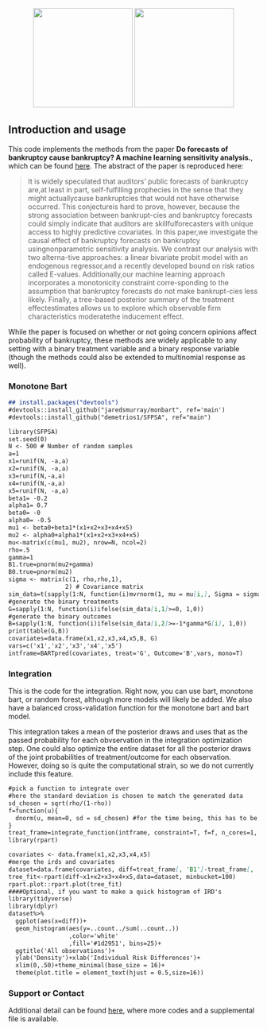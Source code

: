 
<div style="text-align: center">
<a href="https://arxiv.org/pdf/2106.04503.pdf">
<img src="{{site.baseurl}}/going_vs_bank_newvar.png" height="200" /></a>
  <a href="https://github.com/demetrios1/bankruptcy_sensitivity">
<img src="{{site.baseurl}}/going_vs_bank_newvar_hist.png" height="200" /></a>
</div>

<!--![going_vs_bank_reg-1.png]({{site.baseurl}}/going_vs_bank_reg-1.png )-->
## Introduction and usage

This code implements the methods from the paper **Do forecasts of bankruptcy cause bankruptcy? A machine learning sensitivity analysis.**, which can be found [here](https://arxiv.org/pdf/2106.04503.pdf).  The abstract of the paper is reproduced here:

> It is widely speculated that auditors’ public forecasts of bankruptcy are,at least in part, self-fulfilling prophecies in the sense that they might actuallycause bankruptcies that would not have otherwise occurred. This conjectureis hard to prove, however, because the strong association between bankrupt-cies and bankruptcy forecasts could simply indicate that auditors are skillfulforecasters with unique access to highly predictive covariates. In this paper,we investigate the causal effect of bankruptcy forecasts on bankruptcy usingnonparametric sensitivity analysis. We contrast our analysis with two alterna-tive approaches: a linear bivariate probit model with an endogenous regressor,and a recently developed bound on risk ratios called E-values. Additionally,our machine learning approach incorporates a monotonicity constraint corre-sponding to the assumption that bankruptcy forecasts do not make bankrupt-cies less likely. Finally, a tree-based posterior summary of the treatment effectestimates allows us to explore which observable firm characteristics moderatethe inducement effect.


While the paper is focused on whether or not going concern opinions affect probability of bankruptcy, these methods are widely applicable to any setting with a binary treatment variable and a binary response variable (though the methods could also be extended to multinomial response as well).  


### Monotone Bart
```markdown
## install.packages("devtools")
#devtools::install_github("jaredsmurray/monbart", ref='main')
#devtools::install_github("demetrios1/SFPSA", ref="main")

library(SFPSA)
set.seed(0)
N <- 500 # Number of random samples
a=1
x1=runif(N, -a,a)
x2=runif(N, -a,a)
x3=runif(N,-a,a)
x4=runif(N,-a,a)
x5=runif(N, -a,a)
beta1= -0.2
alpha1= 0.7
beta0= -0
alpha0= -0.5
mu1 <- beta0+beta1*(x1+x2+x3+x4+x5)
mu2 <- alpha0+alpha1*(x1+x2+x3+x4+x5)
mu<-matrix(c(mu1, mu2), nrow=N, ncol=2)
rho=.5
gamma=1
B1.true=pnorm(mu2+gamma)
B0.true=pnorm(mu2)
sigma <- matrix(c(1, rho,rho,1),
                2) # Covariance matrix
sim_data=t(sapply(1:N, function(i)mvrnorm(1, mu = mu[i,], Sigma = sigma )))
#generate the binary treatments
G=sapply(1:N, function(i)ifelse(sim_data[i,1]>=0, 1,0))
#generate the binary outcomes
B=sapply(1:N, function(i)ifelse(sim_data[i,2]>=-1*gamma*G[i], 1,0))
print(table(G,B))
covariates=data.frame(x1,x2,x3,x4,x5,B, G)
vars=c('x1','x2','x3','x4','x5')
intframe=BARTpred(covariates, treat='G', Outcome='B',vars, mono=T)
```

### Integration
This is the code for the integration.  Right now, you can use bart, monotone bart, or random forest, although more models will likely be added.  We also have a balanced cross-validation function for the monotone bart and bart model.  

This integration takes a mean of the posterior draws and uses that as the passed probability for each obvservation in the integration optimization step.  One could also optimize the entire dataset for all the posterior draws of the joint probabilities of treatment/outcome for each observation.  However, doing so is quite the computational strain, so we do not currently include this feature. 

```markdown
#pick a function to integrate over
#here the standard deviation is chosen to match the generated data
sd_chosen = sqrt(rho/(1-rho))
f=function(u){
  dnorm(u, mean=0, sd = sd_chosen) #for the time being, this has to be done as a number not a variable
}
treat_frame=integrate_function(intframe, constraint=T, f=f, n_cores=1, lambda=0)
library(rpart)

covariates <- data.frame(x1,x2,x3,x4,x5)
#merge the irds and covariates
dataset=data.frame(covariates, diff=treat_frame[, 'B1']-treat_frame[, 'B0'])
tree_fit<-rpart(diff~x1+x2+x3+x4+x5,data=dataset, minbucket=100)
rpart.plot::rpart.plot(tree_fit)
####Optional, if you want to make a quick histogram of IRD's
library(tidyverse)
library(dplyr)
dataset%>%
  ggplot(aes(x=diff))+
  geom_histogram(aes(y=..count../sum(..count..))
                 ,color='white'
                 ,fill='#1d2951', bins=25)+
  ggtitle('All observations')+
  ylab('Density')+xlab('Individual Risk Differences')+
  xlim(0,.50)+theme_minimal(base_size = 16)+
  theme(plot.title = element_text(hjust = 0.5,size=16))

```




### Support or Contact

Additional detail can be found [here](https://github.com/demetrios1/bankruptcy_sensitivity), where more codes and a supplemental file is available.
